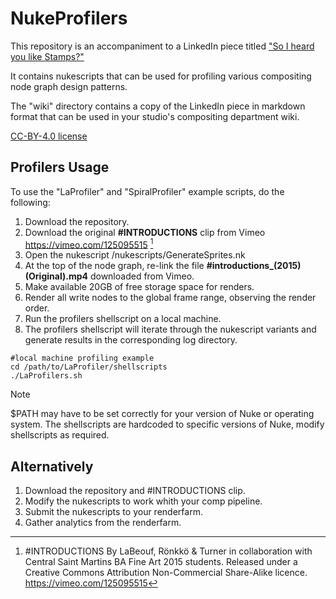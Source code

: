 # NukeProfilers

This repository is an accompaniment to a LinkedIn piece titled ["So I heard you like Stamps?"](http://link.to.article)

It contains nukescripts that can be used for profiling various compositing node graph design patterns.

The "wiki" directory contains a copy of the LinkedIn piece in markdown format that can be used in your studio's compositing department wiki.

[CC-BY-4.0 license](../LICENSE)

## Profilers Usage

To use the "LaProfiler" and "SpiralProfiler" example scripts, do the following:
1. Download the repository.
2. Download the original **#INTRODUCTIONS** clip from Vimeo https://vimeo.com/125095515 [^1]
3. Open the nukescript /nukescripts/GenerateSprites.nk
4. At the top of the node graph, re-link the file **#introductions_(2015) (Original).mp4** downloaded from Vimeo.
5. Make available 20GB of free storage space for renders.
6. Render all write nodes to the global frame range, observing the render order.
7. Run the profilers shellscript on a local machine.
8. The profilers shellscript will iterate through the nukescript variants and generate results in the corresponding log directory.
```
#local machine profiling example
cd /path/to/LaProfiler/shellscripts
./LaProfilers.sh
```
> [!NOTE]
> $PATH may have to be set correctly for your version of Nuke or operating system. The shellscripts are hardcoded to specific versions of Nuke, modify shellscripts as required.

## Alternatively 
1. Download the repository and #INTRODUCTIONS clip.
2. Modify the nukescripts to work whith your comp pipeline.
3. Submit the nukescripts to your renderfarm.
4. Gather analytics from the renderfarm.

[^1]: #INTRODUCTIONS 
  By LaBeouf, Rönkkö & Turner in collaboration with Central Saint Martins BA Fine Art 2015 students. Released under a Creative Commons Attribution Non-Commercial Share-Alike licence. https://vimeo.com/125095515
